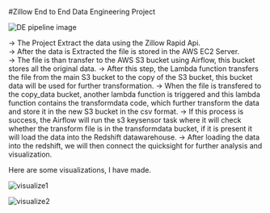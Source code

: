 #Zillow End to End Data Engineering Project


![DE pipeline image](https://github.com/Darshan813/Zillow-Data-Engineering/assets/79681552/e870a27b-e44d-44ca-bfc9-8304e7ce114a)





-> The Project Extract the data using the Zillow Rapid Api.  
-> After the data is Extracted the file is stored in the AWS EC2 Server.  
-> The file is than transfer to the AWS S3 bucket using Airflow, this bucket stores all the original data.
-> After this step, the Lambda function transfers the file from the main S3 bucket to the copy of the S3 bucket, this bucket data will be used for further transformation.
-> When the file is transfered to the copy_data bucket, another lambda function is triggered and this lambda function contains the transformdata code, which further transform the data and store it in the new S3 bucket in the csv format.
-> If this process is success, the Airflow will run the s3 keysensor task where it will check whether the transform file is in the transformdata bucket, if it is present it will load the data into the Redshift datawarehouse.
-> After loading the data into the redshift, we will then connect the quicksight for further analysis and visualization.

Here are some visualizations, I have made.

![visualize1](https://github.com/Darshan813/Zillow-Data-Engineering/assets/79681552/a1056222-4100-4d9a-9749-fb471a3e7f13)




![visualize2](https://github.com/Darshan813/Zillow-Data-Engineering/assets/79681552/17bd5622-a182-4114-8d2e-1fa4b0c14506)
